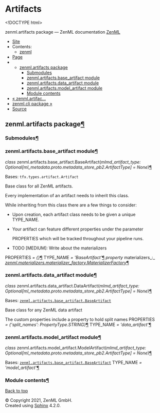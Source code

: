 # Artifacts

&lt;!DOCTYPE html&gt;

zenml.artifacts package — ZenML documentation  [ZenML](https://github.com/zenml-io/zenml/tree/154f041af2db9874b351cccd305478a173a7e939/docs/sphinx_docs/_build/html/index.html)

*  [Site](https://github.com/zenml-io/zenml/tree/154f041af2db9874b351cccd305478a173a7e939/docs/sphinx_docs/_build/html/index.html)
  * Contents:
    * [zenml](https://github.com/zenml-io/zenml/tree/154f041af2db9874b351cccd305478a173a7e939/docs/sphinx_docs/_build/html/modules.html)
*  [Page](zenml.artifacts.md)
  * * [zenml.artifacts package](zenml.artifacts.md)
      * [Submodules](zenml.artifacts.md#submodules)
      * [zenml.artifacts.base\_artifact module](zenml.artifacts.md#module-zenml.artifacts.base_artifact)
      * [zenml.artifacts.data\_artifact module](zenml.artifacts.md#module-zenml.artifacts.data_artifact)
      * [zenml.artifacts.model\_artifact module](zenml.artifacts.md#module-zenml.artifacts.model_artifact)
      * [Module contents](zenml.artifacts.md#module-zenml.artifacts)
* [ « zenml.artifac...](zenml.artifact_stores.md)
* [ zenml.cli package »](zenml.cli.md)
*  [Source](https://github.com/zenml-io/zenml/tree/154f041af2db9874b351cccd305478a173a7e939/docs/sphinx_docs/_build/html/_sources/zenml.artifacts.rst.txt)

## zenml.artifacts package[¶](zenml.artifacts.md#zenml-artifacts-package)

### Submodules[¶](zenml.artifacts.md#submodules)

### zenml.artifacts.base\_artifact module[¶](zenml.artifacts.md#module-zenml.artifacts.base_artifact)

 _class_ zenml.artifacts.base\_artifact.BaseArtifact\(_mlmd\_artifact\_type: Optional\[ml\_metadata.proto.metadata\_store\_pb2.ArtifactType\] = None_\)[¶](zenml.artifacts.md#zenml.artifacts.base_artifact.BaseArtifact)

Bases: `tfx.types.artifact.Artifact`

Base class for all ZenML artifacts.

Every implementation of an artifact needs to inherit this class.

While inheriting from this class there are a few things to consider:

* Upon creation, each artifact class needs to be given a unique TYPE\_NAME.
* Your artifact can feature different properties under the parameter

  PROPERTIES which will be tracked throughout your pipeline runs.

* TODO \[MEDIUM\]: Write about the materializers

 PROPERTIES _= {}_[¶](zenml.artifacts.md#zenml.artifacts.base_artifact.BaseArtifact.PROPERTIES) TYPE\_NAME _= 'BaseArtifact'_[¶](zenml.artifacts.md#zenml.artifacts.base_artifact.BaseArtifact.TYPE_NAME) _property_ materializers_:_ [_zenml.materializers.materializer\_factory.MaterializerFactory_](zenml.materializers.md#zenml.materializers.materializer_factory.MaterializerFactory)[¶](zenml.artifacts.md#zenml.artifacts.base_artifact.BaseArtifact.materializers)

### zenml.artifacts.data\_artifact module[¶](zenml.artifacts.md#module-zenml.artifacts.data_artifact)

 _class_ zenml.artifacts.data\_artifact.DataArtifact\(_mlmd\_artifact\_type: Optional\[ml\_metadata.proto.metadata\_store\_pb2.ArtifactType\] = None_\)[¶](zenml.artifacts.md#zenml.artifacts.data_artifact.DataArtifact)

Bases: [`zenml.artifacts.base_artifact.BaseArtifact`](zenml.artifacts.md#zenml.artifacts.base_artifact.BaseArtifact)

Base class for any ZenML data artifact

The custom properties include a property to hold split names PROPERTIES _= {'split\_names': PropertyType.STRING}_[¶](zenml.artifacts.md#zenml.artifacts.data_artifact.DataArtifact.PROPERTIES) TYPE\_NAME _= 'data\_artifact'_[¶](zenml.artifacts.md#zenml.artifacts.data_artifact.DataArtifact.TYPE_NAME)

### zenml.artifacts.model\_artifact module[¶](zenml.artifacts.md#module-zenml.artifacts.model_artifact)

 _class_ zenml.artifacts.model\_artifact.ModelArtifact\(_mlmd\_artifact\_type: Optional\[ml\_metadata.proto.metadata\_store\_pb2.ArtifactType\] = None_\)[¶](zenml.artifacts.md#zenml.artifacts.model_artifact.ModelArtifact)

Bases: [`zenml.artifacts.base_artifact.BaseArtifact`](zenml.artifacts.md#zenml.artifacts.base_artifact.BaseArtifact) TYPE\_NAME _= 'model\_artifact'_[¶](zenml.artifacts.md#zenml.artifacts.model_artifact.ModelArtifact.TYPE_NAME)

### Module contents[¶](zenml.artifacts.md#module-zenml.artifacts)

 [Back to top](zenml.artifacts.md)

 © Copyright 2021, ZenML GmbH.  
 Created using [Sphinx](http://sphinx-doc.org/) 4.2.0.  


